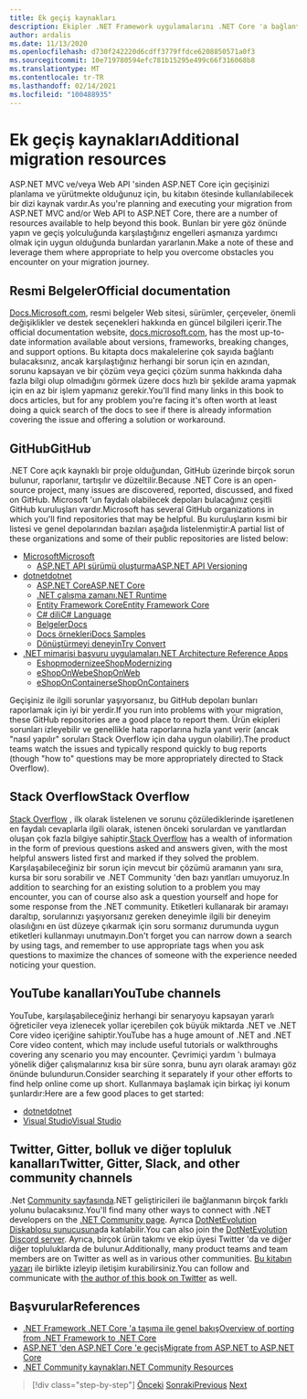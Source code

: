 ```yaml
---
title: Ek geçiş kaynakları
description: Ekipler .NET Framework uygulamalarını .NET Core 'a bağlantı kurduklarında yardımcı olacak kaynakları nerede bulabilirler?
author: ardalis
ms.date: 11/13/2020
ms.openlocfilehash: d730f242220d6cdff3779ffdce6208850571a0f3
ms.sourcegitcommit: 10e719780594efc781b15295e499c66f316068b8
ms.translationtype: MT
ms.contentlocale: tr-TR
ms.lasthandoff: 02/14/2021
ms.locfileid: "100488935"
---
```

# <a name="additional-migration-resources"></a><span data-ttu-id="e57eb-103">Ek geçiş kaynakları</span><span class="sxs-lookup"><span data-stu-id="e57eb-103">Additional migration resources</span></span>

<span data-ttu-id="e57eb-104">ASP.NET MVC ve/veya Web API 'sinden ASP.NET Core için geçişinizi planlama ve yürütmekte olduğunuz için, bu kitabın ötesinde kullanılabilecek bir dizi kaynak vardır.</span><span class="sxs-lookup"><span data-stu-id="e57eb-104">As you're planning and executing your migration from ASP.NET MVC and/or Web API to ASP.NET Core, there are a number of resources available to help beyond this book.</span></span> <span data-ttu-id="e57eb-105">Bunları bir yere göz önünde yapın ve geçiş yolculuğunda karşılaştığınız engelleri aşmanıza yardımcı olmak için uygun olduğunda bunlardan yararlanın.</span><span class="sxs-lookup"><span data-stu-id="e57eb-105">Make a note of these and leverage them where appropriate to help you overcome obstacles you encounter on your migration journey.</span></span>

## <a name="official-documentation"></a><span data-ttu-id="e57eb-106">Resmi Belgeler</span><span class="sxs-lookup"><span data-stu-id="e57eb-106">Official documentation</span></span>

<span data-ttu-id="e57eb-107">[Docs.Microsoft.com](https://docs.microsoft.com/), resmi belgeler Web sitesi, sürümler, çerçeveler, önemli değişiklikler ve destek seçenekleri hakkında en güncel bilgileri içerir.</span><span class="sxs-lookup"><span data-stu-id="e57eb-107">The official documentation website, [docs.microsoft.com](https://docs.microsoft.com/), has the most up-to-date information available about versions, frameworks, breaking changes, and support options.</span></span> <span data-ttu-id="e57eb-108">Bu kitapta docs makalelerine çok sayıda bağlantı bulacaksınız, ancak karşılaştığınız herhangi bir sorun için en azından, sorunu kapsayan ve bir çözüm veya geçici çözüm sunma hakkında daha fazla bilgi olup olmadığını görmek üzere docs hızlı bir şekilde arama yapmak için en az bir işlem yapmanız gerekir.</span><span class="sxs-lookup"><span data-stu-id="e57eb-108">You'll find many links in this book to docs articles, but for any problem you're facing it's often worth at least doing a quick search of the docs to see if there is already information covering the issue and offering a solution or workaround.</span></span>

## <a name="github"></a><span data-ttu-id="e57eb-109">GitHub</span><span class="sxs-lookup"><span data-stu-id="e57eb-109">GitHub</span></span>

<span data-ttu-id="e57eb-110">.NET Core açık kaynaklı bir proje olduğundan, GitHub üzerinde birçok sorun bulunur, raporlanır, tartışılır ve düzeltilir.</span><span class="sxs-lookup"><span data-stu-id="e57eb-110">Because .NET Core is an open-source project, many issues are discovered, reported, discussed, and fixed on GitHub.</span></span> <span data-ttu-id="e57eb-111">Microsoft 'un faydalı olabilecek depoları bulacağınız çeşitli GitHub kuruluşları vardır.</span><span class="sxs-lookup"><span data-stu-id="e57eb-111">Microsoft has several GitHub organizations in which you'll find repositories that may be helpful.</span></span> <span data-ttu-id="e57eb-112">Bu kuruluşların kısmi bir listesi ve genel depolarından bazıları aşağıda listelenmiştir:</span><span class="sxs-lookup"><span data-stu-id="e57eb-112">A partial list of these organizations and some of their public repositories are listed below:</span></span>

- [<span data-ttu-id="e57eb-113">Microsoft</span><span class="sxs-lookup"><span data-stu-id="e57eb-113">Microsoft</span></span>](https://github.com/microsoft)
  - [<span data-ttu-id="e57eb-114">ASP.NET API sürümü oluşturma</span><span class="sxs-lookup"><span data-stu-id="e57eb-114">ASP.NET API Versioning</span></span>](https://github.com/microsoft/aspnet-api-versioning)
- [<span data-ttu-id="e57eb-115">dotnet</span><span class="sxs-lookup"><span data-stu-id="e57eb-115">dotnet</span></span>](https://github.com/dotnet)
  - [<span data-ttu-id="e57eb-116">ASP.NET Core</span><span class="sxs-lookup"><span data-stu-id="e57eb-116">ASP.NET Core</span></span>](https://github.com/dotnet/aspnetcore)
  - [<span data-ttu-id="e57eb-117">.NET çalışma zamanı</span><span class="sxs-lookup"><span data-stu-id="e57eb-117">.NET Runtime</span></span>](https://github.com/dotnet/runtime)
  - [<span data-ttu-id="e57eb-118">Entity Framework Core</span><span class="sxs-lookup"><span data-stu-id="e57eb-118">Entity Framework Core</span></span>](https://github.com/dotnet/efcore)
  - [<span data-ttu-id="e57eb-119">C# dili</span><span class="sxs-lookup"><span data-stu-id="e57eb-119">C# Language</span></span>](https://github.com/dotnet/csharplang)
  - [<span data-ttu-id="e57eb-120">Belgeler</span><span class="sxs-lookup"><span data-stu-id="e57eb-120">Docs</span></span>](https://github.com/dotnet/docs)
  - [<span data-ttu-id="e57eb-121">Docs örnekleri</span><span class="sxs-lookup"><span data-stu-id="e57eb-121">Docs Samples</span></span>](https://github.com/dotnet/samples)
  - [<span data-ttu-id="e57eb-122">Dönüştürmeyi deneyin</span><span class="sxs-lookup"><span data-stu-id="e57eb-122">Try Convert</span></span>](https://github.com/dotnet/try-convert)
- [<span data-ttu-id="e57eb-123">.NET mimarisi başvuru uygulamaları</span><span class="sxs-lookup"><span data-stu-id="e57eb-123">.NET Architecture Reference Apps</span></span>](https://github.com/dotnet-architecture)
  - [<span data-ttu-id="e57eb-124">Eshopmodernize</span><span class="sxs-lookup"><span data-stu-id="e57eb-124">eShopModernizing</span></span>](https://github.com/dotnet-architecture/eShopModernizing)
  - [<span data-ttu-id="e57eb-125">eShopOnWeb</span><span class="sxs-lookup"><span data-stu-id="e57eb-125">eShopOnWeb</span></span>](https://github.com/dotnet-architecture/eShopOnWeb)
  - [<span data-ttu-id="e57eb-126">eShopOnContainers</span><span class="sxs-lookup"><span data-stu-id="e57eb-126">eShopOnContainers</span></span>](https://github.com/dotnet-architecture/eShopOnContainers)

<span data-ttu-id="e57eb-127">Geçişiniz ile ilgili sorunlar yaşıyorsanız, bu GitHub depoları bunları raporlamak için iyi bir yerdir.</span><span class="sxs-lookup"><span data-stu-id="e57eb-127">If you run into problems with your migration, these GitHub repositories are a good place to report them.</span></span> <span data-ttu-id="e57eb-128">Ürün ekipleri sorunları izleyebilir ve genellikle hata raporlarına hızla yanıt verir (ancak "nasıl yapılır" soruları Stack Overflow için daha uygun olabilir).</span><span class="sxs-lookup"><span data-stu-id="e57eb-128">The product teams watch the issues and typically respond quickly to bug reports (though "how to" questions may be more appropriately directed to Stack Overflow).</span></span>

## <a name="stack-overflow"></a><span data-ttu-id="e57eb-129">Stack Overflow</span><span class="sxs-lookup"><span data-stu-id="e57eb-129">Stack Overflow</span></span>

<span data-ttu-id="e57eb-130">[Stack Overflow](https://stackoverflow.com/) , ilk olarak listelenen ve sorunu çözülediklerinde işaretlenen en faydalı cevaplarla ilgili olarak, istenen önceki sorulardan ve yanıtlardan oluşan çok fazla bilgiye sahiptir.</span><span class="sxs-lookup"><span data-stu-id="e57eb-130">[Stack Overflow](https://stackoverflow.com/) has a wealth of information in the form of previous questions asked and answers given, with the most helpful answers listed first and marked if they solved the problem.</span></span> <span data-ttu-id="e57eb-131">Karşılaşabileceğiniz bir sorun için mevcut bir çözümü aramanın yanı sıra, kursa bir soru sorabilir ve .NET Community 'den bazı yanıtları umuyoruz.</span><span class="sxs-lookup"><span data-stu-id="e57eb-131">In addition to searching for an existing solution to a problem you may encounter, you can of course also ask a question yourself and hope for some response from the .NET community.</span></span> <span data-ttu-id="e57eb-132">Etiketleri kullanarak bir aramayı daraltıp, sorularınızı yaşıyorsanız gereken deneyimle ilgili bir deneyim olasılığını en üst düzeye çıkarmak için soru sormanız durumunda uygun etiketleri kullanmayı unutmayın.</span><span class="sxs-lookup"><span data-stu-id="e57eb-132">Don't forget you can narrow down a search by using tags, and remember to use appropriate tags when you ask questions to maximize the chances of someone with the experience needed noticing your question.</span></span>

## <a name="youtube-channels"></a><span data-ttu-id="e57eb-133">YouTube kanalları</span><span class="sxs-lookup"><span data-stu-id="e57eb-133">YouTube channels</span></span>

<span data-ttu-id="e57eb-134">YouTube, karşılaşabileceğiniz herhangi bir senaryoyu kapsayan yararlı öğreticiler veya izlenecek yollar içerebilen çok büyük miktarda .NET ve .NET Core video içeriğine sahiptir.</span><span class="sxs-lookup"><span data-stu-id="e57eb-134">YouTube has a huge amount of .NET and .NET Core video content, which may include useful tutorials or walkthroughs covering any scenario you may encounter.</span></span> <span data-ttu-id="e57eb-135">Çevrimiçi yardım 'ı bulmaya yönelik diğer çalışmalarınız kısa bir süre sonra, bunu ayrı olarak aramayı göz önünde bulundurun.</span><span class="sxs-lookup"><span data-stu-id="e57eb-135">Consider searching it separately if your other efforts to find help online come up short.</span></span> <span data-ttu-id="e57eb-136">Kullanmaya başlamak için birkaç iyi konum şunlardır:</span><span class="sxs-lookup"><span data-stu-id="e57eb-136">Here are a few good places to get started:</span></span>

- [<span data-ttu-id="e57eb-137">dotnet</span><span class="sxs-lookup"><span data-stu-id="e57eb-137">dotnet</span></span>](https://www.youtube.com/dotnet)
- [<span data-ttu-id="e57eb-138">Visual Studio</span><span class="sxs-lookup"><span data-stu-id="e57eb-138">Visual Studio</span></span>](https://www.youtube.com/visualstudio)

## <a name="twitter-gitter-slack-and-other-community-channels"></a><span data-ttu-id="e57eb-139">Twitter, Gitter, bolluk ve diğer topluluk kanalları</span><span class="sxs-lookup"><span data-stu-id="e57eb-139">Twitter, Gitter, Slack, and other community channels</span></span>

<span data-ttu-id="e57eb-140">.Net [Community sayfasında](https://dotnet.microsoft.com/platform/community).NET geliştiricileri ile bağlanmanın birçok farklı yolunu bulacaksınız.</span><span class="sxs-lookup"><span data-stu-id="e57eb-140">You'll find many other ways to connect with .NET developers on the [.NET Community page](https://dotnet.microsoft.com/platform/community).</span></span> <span data-ttu-id="e57eb-141">Ayrıca [DotNetEvolution Diskablosu sunucusuna](https://aka.ms/dotnet-discord)da katılabilir.</span><span class="sxs-lookup"><span data-stu-id="e57eb-141">You can also join the [DotNetEvolution Discord server](https://aka.ms/dotnet-discord).</span></span> <span data-ttu-id="e57eb-142">Ayrıca, birçok ürün takımı ve ekip üyesi Twitter 'da ve diğer diğer topluluklarda de bulunur.</span><span class="sxs-lookup"><span data-stu-id="e57eb-142">Additionally, many product teams and team members are on Twitter as well as in various other communities.</span></span> <span data-ttu-id="e57eb-143">[Bu kitabın yazarı](https://twitter.com/ardalis) ile birlikte izleyip iletişim kurabilirsiniz.</span><span class="sxs-lookup"><span data-stu-id="e57eb-143">You can follow and communicate with [the author of this book on Twitter](https://twitter.com/ardalis) as well.</span></span>

## <a name="references"></a><span data-ttu-id="e57eb-144">Başvurular</span><span class="sxs-lookup"><span data-stu-id="e57eb-144">References</span></span>

- [<span data-ttu-id="e57eb-145">.NET Framework .NET Core 'a taşıma ile genel bakış</span><span class="sxs-lookup"><span data-stu-id="e57eb-145">Overview of porting from .NET Framework to .NET Core</span></span>](https://docs.microsoft.com/dotnet/core/porting/)
- [<span data-ttu-id="e57eb-146">ASP.NET 'den ASP.NET Core 'e geçiş</span><span class="sxs-lookup"><span data-stu-id="e57eb-146">Migrate from ASP.NET to ASP.NET Core</span></span>](https://docs.microsoft.com/dotnet/core/porting/)
- [<span data-ttu-id="e57eb-147">.NET Community kaynakları</span><span class="sxs-lookup"><span data-stu-id="e57eb-147">.NET Community Resources</span></span>](https://dotnet.microsoft.com/platform/community)

>[!div class="step-by-step"]
><span data-ttu-id="e57eb-148">[Önceki](deployment-strategies.md) 
> [Sonraki](architectural-differences.md)</span><span class="sxs-lookup"><span data-stu-id="e57eb-148">[Previous](deployment-strategies.md)
[Next](architectural-differences.md)</span></span>
